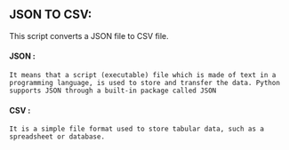 ## JSON TO CSV:
This script converts a JSON file to CSV file.

#### JSON :
    It means that a script (executable) file which is made of text in a programming language, is used to store and transfer the data. Python supports JSON through a built-in package called JSON

#### CSV :
    It is a simple file format used to store tabular data, such as a spreadsheet or database.
<!-- Updated README links and corrected typos -->
<!-- Updated README links and corrected typos -->
